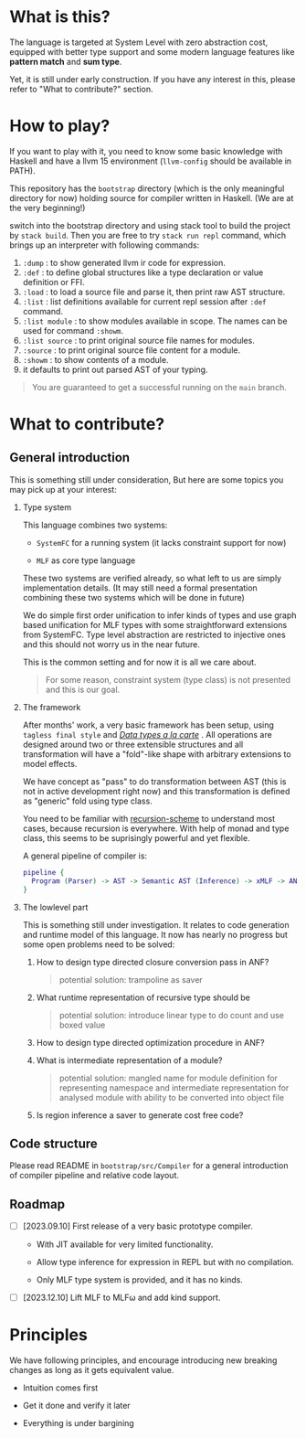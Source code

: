 # What is this?

The language is targeted at System Level with zero abstraction cost, equipped with better type support and some modern language features like **pattern match** and **sum type**.

Yet, it is still under early construction. If you have any interest in this, please refer to "What to contribute?" section.

# How to play?

If you want to play with it, you need to know some basic knowledge with Haskell and have a llvm 15 environment (`llvm-config` should be available in PATH).

This repository has the `bootstrap` directory (which is the only meaningful directory for now) holding source for compiler written in Haskell. (We are at the very beginning!)

switch into the bootstrap directory and using stack tool to build the project by `stack build`.
Then you are free to try `stack run repl` command, which brings up an interpreter with following commands:

1. `:dump` : to show generated llvm ir code for expression.
2. `:def` : to define global structures like a type declaration or value definition or FFI.
3. `:load` : to load a source file and parse it, then print raw AST structure.
4. `:list` : list definitions available for current repl session after `:def` command.
5. `:list module` : to show modules available in scope. The names can be used for command `:showm`.
6. `:list source` : to print original source file names for modules.
7. `:source` : to print original source file content for a module.
8. `:showm` : to show contents of a module.
9. it defaults to print out parsed AST of your typing.

> You are guaranteed to get a successful running on the `main` branch.

# What to contribute?

## General introduction

This is something still under consideration, But here are some topics you may pick up at your interest:

1. Type system
   
   This language combines two systems:
   
   - `SystemFC` for a running system (it lacks constraint support for now)
   
   - `MLF` as core type language
   
   These two systems are verified already, so what left to us are simply implementation details. (It may still need a formal presentation combining these two systems which will be done in future)
   
   We do simple first order unification to infer kinds of types and use graph based unification for MLF types with some straightforward extensions from SystemFC. Type level abstraction are restricted to injective ones and this should not worry us in the near future.
   
   This is the common setting and for now it is all we care about.
   
   > For some reason, constraint system (type class) is not presented and this is our goal.

2. The framework
   
   After months' work, a very basic framework has been setup, using `tagless final style` and [*Data types a la carte*](https://www.cambridge.org/core/journals/journal-of-functional-programming/article/data-types-a-la-carte/14416CB20C4637164EA9F77097909409) . All operations are designed around two or three  extensible structures and all transformation will have a "fold"-like shape with arbitrary extensions to model effects.
   
   We have concept as "pass" to do transformation between AST (this is not in active development right now) and this transformation is defined as "generic" fold using type class.
   
   You need to be familiar with [recursion-scheme](https://hackage.haskell.org/package/recursion-schemes) to understand most cases, because recursion is everywhere. With help of monad and type class, this seems to be suprisingly powerful and yet flexible.
   
   A general pipeline of compiler is:
   
   ```dot
   pipeline {
     Program (Parser) -> AST -> Semantic AST (Inference) -> xMLF -> ANF -> LLVM IR -> MC
   }
   ```

3. The lowlevel part
   
   This is something still under investigation. It relates to code generation and runtime model of this language. It now has nearly no progress but some open problems need to be solved:
   
   1. How to design type directed closure conversion pass in ANF?
      
      > potential solution: trampoline as saver
   
   2. What runtime representation of recursive type should be
      
      > potential solution: introduce linear type to do count and use boxed value
   
   3. How to design type directed optimization procedure in ANF?
   
   4. What is intermediate representation of a module?
      
      > potential solution: mangled name for module definition for representing namespace and intermediate representation for analysed module with ability to be converted into object file
   
   5. Is region inference a saver to generate cost free code?

## Code structure

Please read README in `bootstrap/src/Compiler` for a general introduction of compiler pipeline and relative code layout.

## Roadmap

- [ ] [2023.09.10] First release of a very basic prototype compiler.
  
  - With JIT available for very limited functionality.
  
  - Allow type inference for expression in REPL but with no compilation.
  
  - Only MLF type system is provided, and it has no kinds.

- [ ] [2023.12.10] Lift MLF to MLFω and add kind support.

# Principles

We have following principles, and encourage introducing new breaking changes as long as it gets equivalent value.

- Intuition comes first

- Get it done and verify it later

- Everything is under bargining
